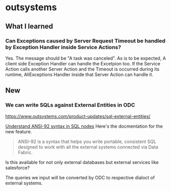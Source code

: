 # outsystems
## What I learned
### Can Exceptions caused by Server Request Timeout be handled by Exception Handler inside Service Actions?
Yes. The message should be "A task was canceled". As is to be expected, A client side Exception Handler can handle the Excetpion too.
If the Service Action calls another Server Action and the Timeout is occurred during its runtime, AllExceptions Handler inside that Server Action can handle it.

## New
### We can write SQLs against External Entities in ODC
https://www.outsystems.com/product-updates/sql-external-entities/

[Understand ANSI-92 syntax in SQL nodes](https://success.outsystems.com/documentation/outsystems_developer_cloud/building_apps/data_management/fetch_data_from_the_database_in_outsystems/query_data_using_sql/understand_ansi_92_syntax_in_sql_nodes/)
Here's the docmentation for the new feature.

> ANSI-92 is a syntax that helps you write portable, consistent SQL designed to work with all the external systems connected via Data Fabric.

Is this available for not only external databases but external services like salesforce?

The queries we input will be converted by ODC to respective dialoct of external systems.
